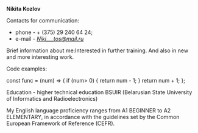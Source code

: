 
**Nikita Kozlov**

Contacts for communication:
+ phone - + (375) 29 240 64 24;
+ e-mail - *Niki___tos@mail.ru*

Brief information about me:Interested in further training. And also in new and more interesting work.

Code examples:

const func = (num) => {
  if (num> 0) {
    return num - 1;
  }
  return num + 1;
};

Education - higher technical education BSUIR (Belarusian State University of Informatics and Radioelectronics)

My English language proficiency ranges from A1 BEGINNER to A2 ELEMENTARY, in accordance with the guidelines set by the Common European Framework of Reference (CEFR).
